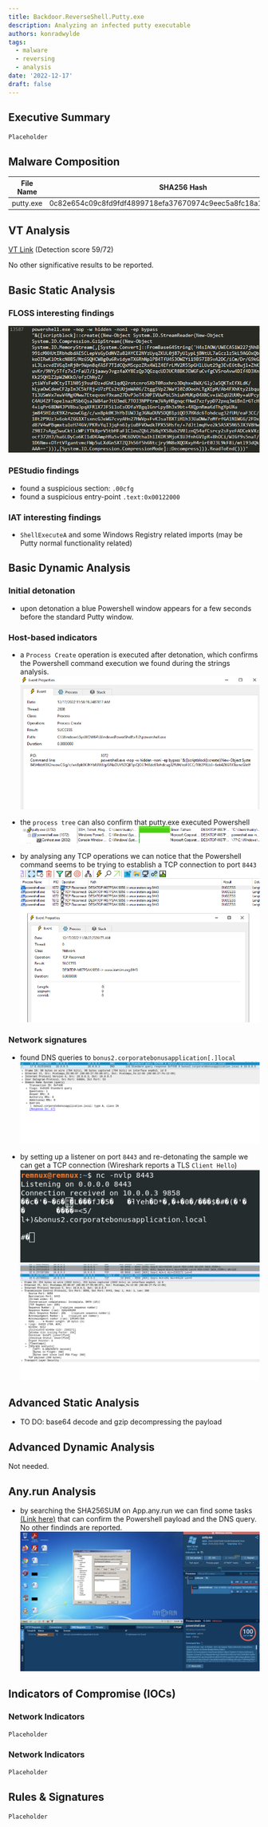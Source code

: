 ```yaml
---
title: Backdoor.ReverseShell.Putty.exe
description: Analyzing an infected putty executable
authors: konradwylde
tags:
  - malware
  - reversing
  - analysis
date: '2022-12-17'
draft: false
---
```



## Executive Summary
`Placeholder`


## Malware Composition

|  File Name     |  SHA256 Hash  |
|----------------|---------------|
|  putty.exe  |  0c82e654c09c8fd9fdf4899718efa37670974c9eec5a8fc18a167f93cea6ee83  |


## VT Analysis
[VT Link](https://www.virustotal.com/gui/file/0c82e654c09c8fd9fdf4899718efa37670974c9eec5a8fc18a167f93cea6ee83/relations) (Detection score 59/72)  
  
No other significative results to be reported.


## Basic Static Analysis
### FLOSS interesting findings
![floss-ouput](images/floss.png)

### PEStudio findings
* found a suspicious section: `.00cfg`
* found a suspicious entry-point `.text:0x00122000`

### IAT interesting findings
* `ShellExecuteA` and some Windows Registry related imports (may be Putty normal functionality related)


## Basic Dynamic Analysis
### Initial detonation
* upon detonation a blue Powershell window appears for a few seconds before the standard Putty window.

### Host-based indicators 
* a `Process Create` operation is executed after detonation, which confirms the Powershell command execution we found during the strings analysis.
![procmon1](images/procmon-1.png)

* the `process tree` can also confirm that putty.exe executed Powershell
![procmon2](images/procmon-2.png)
  
* by analysing any TCP operations we can notice that the Powershell command seems to be trying to establish a TCP connection to port `8443`
![procmon3](images/procmon-3.png)

### Network signatures
* found DNS queries to `bonus2.corporatebonusapplication[.]local`
![dns-queries](images/wireshark-dns.png)

* by setting up a listener on port `8443` and re-detonating the sample we can get a TCP connection (Wireshark reports a TLS `Client Hello`)
![netcat](images/netcat-1.png)
![tcp-connect](images/wireshark-tcp.png)


## Advanced Static Analysis
* TO DO: base64 decode and gzip decompressing the payload


## Advanced Dynamic Analysis
Not needed.


## Any.run Analysis
* by searching the SHA256SUM on App.any.run we can find some tasks [(Link here)](https://app.any.run/tasks/0ee9dac1-f2e8-406d-a141-3f8e0be6a5af/) that can confirm the Powershell payload and the DNS query. No other findinds are reported. 
![anyrun1](images/anyrun-1.png)


## Indicators of Compromise (IOCs)
### Network Indicators
`Placeholder`

### Network Indicators
`Placeholder`


## Rules & Signatures
`Placeholder`
